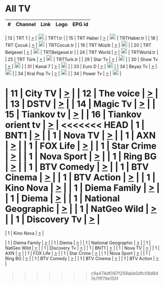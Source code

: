 <h1>All TV</h1>

| #   | Channel        | Link  | Logo | EPG id |
|:---:|:--------------:|:-----:|:----:|:------:|

| 13  | TRT 1            | [>](https://tv-trt1.medya.trt.com.tr/master.m3u8) | <img height="20" src="https://i.imgur.com/j786OLG.png"/> | TRT1.tr |
| 15  | TRT Haber        | [>](https://tv-trthaber.medya.trt.com.tr/master.m3u8) | <img height="20" src="https://i.imgur.com/OVfo8Ab.png"/> | TRTHaber.tr |
| 18  | TRT Çocuk        | [>](https://tv-trtcocuk.medya.trt.com.tr/master.m3u8) | <img height="20" src="https://i.imgur.com/QLFmD6d.png"/> | TRTCocuk.tr |
| 19  | TRT Müzik        | [>](https://tv-trtmuzik.medya.trt.com.tr/master.m3u8) | <img height="20" src="https://i.imgur.com/fIVFCEd.png"/> |
| 20  | TRT Belgesel     | [>](https://tv-trtbelgesel.medya.trt.com.tr/master.m3u8) | <img height="20" src="https://i.imgur.com/MGO87pe.png"/> | TRTBelgesel.tr |
| 24  | TRT World        | [>](https://tv-trtworld.medya.trt.com.tr/master.m3u8) | <img height="20" src="https://i.imgur.com/JEA2xpv.png"/> | TRTWorld.tr |
| 25  | TRT Türk         | [>](https://tv-trtturk.medya.trt.com.tr/master.m3u8) | <img height="20" src="https://i.imgur.com/OSTOQNw.png"/> | TRTTurk.tr |
| 29  | Star Tv   | [>](https://dogus-live.daioncdn.net/startv/startv_360p.m3u8) | <img height="20" src="https://i.imgur.com/IebUZx1.png"/> |
| 30  | Show Tv     | [>](https://ciner-live.daioncdn.net/showtv/showtv.m3u8) | <img height="20" src="https://i.imgur.com/IebUZx1.png"/> |
| 31  | Kanal 7     | [>](https://kanal7-live.daioncdn.net/kanal7/kanal7.m3u8) | <img height="20" src="https://i.imgur.com/IebUZx1.png"/> |
| 33  | Euro D    | [>](https://www.youtube.com/user/KanalD/live) | <img height="20" src="https://i.imgur.com/IebUZx1.png"/> |
| 34  | Beyaz Tv     | [>](https://beyaztv-live.daioncdn.net/beyaztv/beyaztv.m3u8) | <img height="20" src="https://i.imgur.com/IebUZx1.png"/> |
| 34  | Kral Pop Tv     | [>](https://www.youtube.com/watch?v=GuFTuKoXepw) | <img height="20" src="https://i.imgur.com/IebUZx1.png"/> |
| 34  | Power Tv     | [>](https://livetv.powerapp.com.tr/powerTV/powerhd.smil/chunklist.m3u8) | <img height="20" src="https://i.imgur.com/IebUZx1.png"/> |


| 11  | City TV | [>](https://tv.city.bg/play/tshls/citytv/index.m3u8) |
| 12  | The voice | [>](https://bss1.neterra.tv/thevoice/thevoice.m3u8) |
| 13  | DSTV | [>](http://46.249.95.140:8081/hls/data.m3u8) |
| 14  | Magic Tv | [>](https://bss1.neterra.tv/magictv/magictv.m3u8) |
| 15  | Tiankov tv | [>](https://streamer103.neterra.tv/tiankov-folk/live.m3u8) |
| 16  | Tiankov orient tv | [>](https://streamer103.neterra.tv/tiankov-orient/live.m3u8) |
<<<<<<< HEAD
| 1 | BNT1 | [>](https://ymkaya.xyz:49475/tv/bnt1/playlist.m3u8?wmsAuthSign=c2VydmVyX3RpbWU9MS8xMS8yMDI1IDE6MzA6MzEgUE0maGFzaF92YWx1ZT04eG5udC9sL3E3WCtmWUsrc01Hem1BPT0mdmFsaWRtaW51dGVzPTYw) |
| 1 | Nova TV | [>](https://ymkaya.xyz:49475/tv/novatv/playlist.m3u8?wmsAuthSign=c2VydmVyX3RpbWU9MS8xMS8yMDI1IDE6MzA6NDEgUE0maGFzaF92YWx1ZT1KMm9JRll4YVVjUzh4bVQzMHNRYU13PT0mdmFsaWRtaW51dGVzPTYw) |
| 1 | AXN | [>](https://ymkaya.xyz:49475/tv/axn/playlist.m3u8?wmsAuthSign=c2VydmVyX3RpbWU9MS8xMS8yMDI1IDE6MzA6NTEgUE0maGFzaF92YWx1ZT1PQ2FzNVhwZDBnSFpKODQwRzhRTjR3PT0mdmFsaWRtaW51dGVzPTYw) |
| 1 | FOX Life | [>](https://ymkaya.xyz:49475/tv/foxlife/playlist.m3u8?wmsAuthSign=c2VydmVyX3RpbWU9MS8xMS8yMDI1IDE6MzE6MDEgUE0maGFzaF92YWx1ZT1XNDQxTTJGMHNtTXF6ZUVYNk9xQyt3PT0mdmFsaWRtaW51dGVzPTYw) |
| 1 | Star Crime | [>](https://ymkaya.xyz:49475/tv/foxcrime/playlist.m3u8?wmsAuthSign=c2VydmVyX3RpbWU9MS8xMS8yMDI1IDE6MzE6MTEgUE0maGFzaF92YWx1ZT1QOThZVVFvQktmcjBkQ1JEeUJ2R3ZBPT0mdmFsaWRtaW51dGVzPTYw) |
| 1 | Nova Sport | [>](https://ymkaya.xyz:49475/tv/novasport/playlist.m3u8?wmsAuthSign=c2VydmVyX3RpbWU9MS8xMS8yMDI1IDE6MzE6MjEgUE0maGFzaF92YWx1ZT1EN2hHZHV6eWFURVJqYkMvRlJmTVFnPT0mdmFsaWRtaW51dGVzPTYw) |
| 1 | Ring BG | [>](https://ymkaya.xyz:49475/tv/ringbg/playlist.m3u8?wmsAuthSign=c2VydmVyX3RpbWU9MS8xMS8yMDI1IDE6MzE6MzEgUE0maGFzaF92YWx1ZT0waUpKZ3Jkc2FHVmQrWmora0h4aHNBPT0mdmFsaWRtaW51dGVzPTYw) |
| 1 | BTV Comedy | [>](https://ymkaya.xyz:49475/tv/btvcomedy/playlist.m3u8?wmsAuthSign=c2VydmVyX3RpbWU9MS8xMS8yMDI1IDE6MzE6NDEgUE0maGFzaF92YWx1ZT0xWU5INFREWExLSmVjU20wLzB4OWRBPT0mdmFsaWRtaW51dGVzPTYw) |
| 1 | BTV Cinema | [>](https://ymkaya.xyz:49475/tv/btvcinema/playlist.m3u8?wmsAuthSign=c2VydmVyX3RpbWU9MS8xMS8yMDI1IDE6MzE6NTEgUE0maGFzaF92YWx1ZT1pWnNmRmVEQ1lERVF5M3ZLWTJ6TjdnPT0mdmFsaWRtaW51dGVzPTYw) |
| 1 | BTV Action | [>](https://ymkaya.xyz:49475/tv/btvaction/playlist.m3u8?wmsAuthSign=c2VydmVyX3RpbWU9MS8xMS8yMDI1IDE6MzI6MDEgUE0maGFzaF92YWx1ZT02U2E2SFdJdlFjOGxrTHZhNDdOaVlRPT0mdmFsaWRtaW51dGVzPTYw) |
| 1 | Kino Nova | [>](https://ymkaya.xyz:49475/tv/kinonova/playlist.m3u8?wmsAuthSign=c2VydmVyX3RpbWU9MS8xMS8yMDI1IDE6MzI6MTEgUE0maGFzaF92YWx1ZT03RlMzUGY3TmxCWnlRbGQ3N2tnclVBPT0mdmFsaWRtaW51dGVzPTYw) |
| 1 | Diema Family | [>](https://ymkaya.xyz:49475/tv/diemafamily/playlist.m3u8?wmsAuthSign=c2VydmVyX3RpbWU9MS8xMS8yMDI1IDE6MzI6MjEgUE0maGFzaF92YWx1ZT1GeG9NMDVYKzBVSzN0YktqOG1qaEVBPT0mdmFsaWRtaW51dGVzPTYw) |
| 1 | Diema | [>](https://ymkaya.xyz:49475/tv/diema/playlist.m3u8?wmsAuthSign=c2VydmVyX3RpbWU9MS8xMS8yMDI1IDE6MzI6MzEgUE0maGFzaF92YWx1ZT16ejFBcGlQNTR0cVMvM2VpYmZnajZBPT0mdmFsaWRtaW51dGVzPTYw) |
| 1 | National Geographic | [>](https://ymkaya.xyz:49475/tv/natgeo/playlist.m3u8?wmsAuthSign=c2VydmVyX3RpbWU9MS8xMS8yMDI1IDE6MzM6MjkgUE0maGFzaF92YWx1ZT1XeVpxMjh5ajl6QWhHV01JVnMzOTVBPT0mdmFsaWRtaW51dGVzPTYw) |
| 1 | NatGeo Wild | [>](https://ymkaya.xyz:49475/tv/natgeowild/playlist.m3u8?wmsAuthSign=c2VydmVyX3RpbWU9MS8xMS8yMDI1IDE6MzM6MzkgUE0maGFzaF92YWx1ZT1sSTZoaEV0ZTRaL0JJNGptYzFkWEV3PT0mdmFsaWRtaW51dGVzPTYw) |
| 1 | Discovery Tv | [>](https://ymkaya.xyz:49475/tv/discovery/playlist.m3u8?wmsAuthSign=c2VydmVyX3RpbWU9MS8xMS8yMDI1IDE6MzM6NDggUE0maGFzaF92YWx1ZT1EMkt0MzE3UTZydlc0bWd6TXNRZmJBPT0mdmFsaWRtaW51dGVzPTYw) |
=======


| 1 | Kino Nova | [>](https://ymkaya.xyz:11336/tv/kinonova/playlist.m3u8?wmsAuthSign=c2VydmVyX3RpbWU9MS8yLzIwMjUgNDo0MDoyMCBBTSZoYXNoX3ZhbHVlPWlFS1FrWEtMMVRFM3l5YklUWUJQUHc9PSZ2YWxpZG1pbnV0ZXM9NjA=) |

| 1 | Diema Family | [>](https://ymkaya.xyz:11336/tv/diemafamily/playlist.m3u8?wmsAuthSign=c2VydmVyX3RpbWU9MS8yLzIwMjUgNDo0MDozMCBBTSZoYXNoX3ZhbHVlPUVUaTVKTldvZTF5WVVCM0YwL21kaXc9PSZ2YWxpZG1pbnV0ZXM9NjA=) |
| 1 | Diema | [>](https://ymkaya.xyz:11336/tv/diema/playlist.m3u8?wmsAuthSign=c2VydmVyX3RpbWU9MS8yLzIwMjUgNDo0MDo0MCBBTSZoYXNoX3ZhbHVlPVlYMWVJT2NuUjNpUTBsaytEUFFOS2c9PSZ2YWxpZG1pbnV0ZXM9NjA=) |
| 1 | National Geographic | [>](https://ymkaya.xyz:11336/tv/natgeo/playlist.m3u8?wmsAuthSign=c2VydmVyX3RpbWU9MS8yLzIwMjUgNDo0MTo0MSBBTSZoYXNoX3ZhbHVlPTJQTlVmcG5nYWx0M013eUhGRGxnd0E9PSZ2YWxpZG1pbnV0ZXM9NjA=) |
| 1 | NatGeo Wild | [>](https://ymkaya.xyz:11336/tv/natgeowild/playlist.m3u8?wmsAuthSign=c2VydmVyX3RpbWU9MS8yLzIwMjUgNDo0MTo1MSBBTSZoYXNoX3ZhbHVlPVl1OXZaTTliN0hGWEN3eDBYd1duNkE9PSZ2YWxpZG1pbnV0ZXM9NjA=) |
| 1 | Discovery Tv | [>](https://ymkaya.xyz:11336/tv/discovery/playlist.m3u8?wmsAuthSign=c2VydmVyX3RpbWU9MS8yLzIwMjUgNDo0MjowMSBBTSZoYXNoX3ZhbHVlPWtBQmdLNlY2RmQwWElzMVYzSDJyVkE9PSZ2YWxpZG1pbnV0ZXM9NjA=) |
| 1 | BNT1 | [>](https://ymkaya.xyz:11336/tv/bnt1/playlist.m3u8?wmsAuthSign=c2VydmVyX3RpbWU9MS8yLzIwMjUgNDozODozOCBBTSZoYXNoX3ZhbHVlPVVrMVlRQXpJWlhYeUh6ZFVpSC9NMUE9PSZ2YWxpZG1pbnV0ZXM9NjA=) |
| 1 | Nova TV | [>](https://ymkaya.xyz:11336/tv/novatv/playlist.m3u8?wmsAuthSign=c2VydmVyX3RpbWU9MS8yLzIwMjUgNDozODo0OCBBTSZoYXNoX3ZhbHVlPUVxQjh1a0ZzYkVGZU8zZDFGTzdreVE9PSZ2YWxpZG1pbnV0ZXM9NjA=) |
| 1 | AXN | [>](https://ymkaya.xyz:11336/tv/axn/playlist.m3u8?wmsAuthSign=c2VydmVyX3RpbWU9MS8yLzIwMjUgNDozODo1OCBBTSZoYXNoX3ZhbHVlPUpkWStGY1hkNXhaOVpPZ0thQ0FZL3c9PSZ2YWxpZG1pbnV0ZXM9NjA=) |
| 1 | FOX Life | [>](https://ymkaya.xyz:11336/tv/foxlife/playlist.m3u8?wmsAuthSign=c2VydmVyX3RpbWU9MS8yLzIwMjUgNDozOToxMCBBTSZoYXNoX3ZhbHVlPWt1ZDc1T3AzYlZDTjJnSy9TU0xJZlE9PSZ2YWxpZG1pbnV0ZXM9NjA=) |
| 1 | Star Crime | [>](https://ymkaya.xyz:11336/tv/foxcrime/playlist.m3u8?wmsAuthSign=c2VydmVyX3RpbWU9MS8yLzIwMjUgNDozOToyMCBBTSZoYXNoX3ZhbHVlPXIwVU45Nm9FR1l2enNkTG9TanBxbmc9PSZ2YWxpZG1pbnV0ZXM9NjA=) |
| 1 | Nova Sport | [>](https://ymkaya.xyz:11336/tv/novasport/playlist.m3u8?wmsAuthSign=c2VydmVyX3RpbWU9MS8yLzIwMjUgNDozOTozMCBBTSZoYXNoX3ZhbHVlPXlSZ0UxazVaM0xhSmc0NmR4T0c1T2c9PSZ2YWxpZG1pbnV0ZXM9NjA=) |
| 1 | Ring BG | [>](https://ymkaya.xyz:11336/tv/ringbg/playlist.m3u8?wmsAuthSign=c2VydmVyX3RpbWU9MS8yLzIwMjUgNDozOTo0MCBBTSZoYXNoX3ZhbHVlPTR4aUlFNHVUYWN4enY1WkVuOFZma2c9PSZ2YWxpZG1pbnV0ZXM9NjA=) |
| 1 | BTV Comedy | [>](https://ymkaya.xyz:11336/tv/btvcomedy/playlist.m3u8?wmsAuthSign=c2VydmVyX3RpbWU9MS8yLzIwMjUgNDozOTo1MCBBTSZoYXNoX3ZhbHVlPUtrMTJ2RHNTTUU1RFp1ZkVOdXFSK3c9PSZ2YWxpZG1pbnV0ZXM9NjA=) |
| 1 | BTV Cinema | [>](https://ymkaya.xyz:11336/tv/btvcinema/playlist.m3u8?wmsAuthSign=c2VydmVyX3RpbWU9MS8yLzIwMjUgNDozOTo1OSBBTSZoYXNoX3ZhbHVlPTZWcU9FZW56cG1NM1lrYy8xNE5NeHc9PSZ2YWxpZG1pbnV0ZXM9NjA=) |
| 1 | BTV Action | [>](https://ymkaya.xyz:11336/tv/btvaction/playlist.m3u8?wmsAuthSign=c2VydmVyX3RpbWU9MS8yLzIwMjUgNDo0MDoxMCBBTSZoYXNoX3ZhbHVlPUlDd0ErRkZVWThyMVZwR3c2REdGZ3c9PSZ2YWxpZG1pbnV0ZXM9NjA=) |
>>>>>>> c9a474df087f259abb0dfc08d8d7e7fff79e155f
